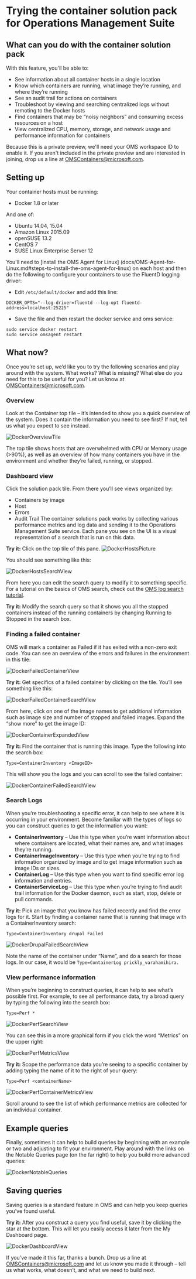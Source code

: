 # Trying the container solution pack for Operations Management Suite
## What can you do with the container solution pack
With this feature, you'll be able to:
* See information about all container hosts in a single location 
* Know which containers are running, what image they’re running, and where they’re running 
* See an audit trail for actions on containers 
* Troubleshoot by viewing and searching centralized logs without remoting to the Docker hosts  
* Find containers that may be “noisy neighbors” and consuming excess resources on a host 
* View centralized CPU, memory, storage, and network usage and performance information for containers 

Because this is a private preview, we'll need your OMS workspace ID to enable it. If you aren't included in the private preview and are interested in joining, drop us a line at OMSContainers@microsoft.com.

## Setting up
Your container hosts must be running:
* Docker 1.8 or later

And one of: 
* Ubuntu 14.04, 15.04
* Amazon Linux 2015.09
* openSUSE 13.2
* CentOS 7
* SUSE Linux Enterprise Server 12

You'll need to [install the OMS Agent for Linux] (docs/OMS-Agent-for-Linux.md#steps-to-install-the-oms-agent-for-linux) on each host and then do the following to configure your containers to use the FluentD logging driver:

 * Edit `/etc/default/docker` and add this line:
```
DOCKER_OPTS="--log-driver=fluentd --log-opt fluentd-address=localhost:25225"
```
 * Save the file and then restart the docker service and oms service:
```
sudo service docker restart
sudo service omsagent restart
```

## What now?
Once you’re set up, we’d like you to try the following scenarios and play around with the system. What works? What is missing? What else do you need for this to be useful for you? Let us know at OMSContainers@microsoft.com.

### Overview
Look at the Container top tile – it’s intended to show you a quick overview of the system. Does it contain the information you need to see first? If not, tell us what you expect to see instead.

![DockerOverviewTile](pictures/DockerPics/DockerOverviewTile.png?raw=true)

The top tile shows hosts that are overwhelmed with CPU or Memory usage (>90%), as well as an overview of how many containers you have in the environment and whether they’re failed, running, or stopped. 

### Dashboard view 
Click the solution pack tile. From there you’ll see views organized by: 
* Containers by image
* 	Host
*	Errors
*	Audit Trail
The container solutions pack works by collecting various performance metrics and log data and sending it to the Operations Management Suite service. Each pane you see on the UI is a visual representation of a search that is run on this data.

**Try it:** Click on the top tile of this pane.
 ![DockerHostsPicture](pictures/DockerPics/DockerContainerHosts.png?raw=true)
 
You should see something like this:

![DockerHostsSearchView](pictures/DockerPics/DockerContainerInventorySearch.png?raw=true)

From here you can edit the search query to modify it to something specific.  For a tutorial on the basics of OMS search, check out the [OMS log search tutorial](https://technet.microsoft.com/library/mt484120.aspx).

**Try it:** Modify the search query so that it shows you all the stopped containers instead of the running containers by changing Running to Stopped in the search box. 

### Finding a failed container
OMS will mark a container as Failed if it has exited with a non-zero exit code. You can see an overview of the errors and failures in the environment in this tile: 

![DockerFailedContainerView](pictures/DockerPics/DockerFailedContainerView.png?raw=true)

**Try it:** Get specifics of a failed container by clicking on the tile. You’ll see something like this: 
 
![DockerFailedContainerSearchView](pictures/DockerPics/DockerFailedContainerSearchView.png?raw=true)
 
From here, click on one of the image names to get additional information such as image size and number of stopped and failed images. Expand the “show more” to get the image ID: 
 
![DockerContainerExpandedView](pictures/DockerPics/DockerContainerExpandedView.png?raw=true)

**Try it:** Find the container that is running this image. Type the following into the search box:  
```
Type=ContainerInventory <ImageID>
```
This will show you the logs and you can scroll to see the failed container: 

![DockerContainerFailedSearchView](pictures/DockerPics/DockerContainerFailedSearchView.png?raw=true)
 
### Search Logs
When you’re troubleshooting a specific error, it can help to see where it is occurring in your environment. Become familiar with the types of logs so you can construct queries to get the information you want:

* **ContainerInventory** – Use this type when you’re want information about where containers are located, what their names are, and what images they’re running. 
* **ContainerImageInventory** – Use this type when you’re trying to find information organized by image and to get image information such as image IDs or sizes. 
* **ContainerLog** – Use this type when you want to find specific error log information and entries.
* **ContainerServiceLog** – Use this type when you’re trying to find audit trail information for the Docker daemon, such as start, stop, delete or pull commands.  

**Try it:** Pick an image that you know has failed recently and find the error logs for it. Start by finding a container name that is running that image with a ContainerInventory search: 

```
Type=ContainerInventory drupal Failed
```

![DockerDrupalFailedSearchView](pictures/DockerPics/DockerDrupalFailedSearchView.png?raw=true)

Note the name of the container under “Name”, and do a search for those logs. In our case, it would be `Type=ContainerLog prickly_varahamihira.`

### View performance information
When you’re beginning to construct queries, it can help to see what’s possible first. For example, to see all performance data, try a broad query by typing the following into the search box: 
```
Type=Perf *
```

![DockerPerfSearchView](pictures/DockerPics/DockerPerfSearchView.png?raw=true)

You can see this in a more graphical form if you click the word “Metrics” on the upper right:

![DockerPerfMetricsView](pictures/DockerPics/DockerPerfMetricsView.png?raw=true)

**Try it:** Scope the performance data you’re seeing to a specific container by adding typing the name of it to the right of your query:
```
Type=Perf <containerName> 
```

![DockerPerfContainerMetricsView](pictures/DockerPics/DockerPerfMetricsContainerView.png?raw=true)

Scroll around to see the list of which performance metrics are collected for an individual container. 

## Example queries
Finally, sometimes it can help to build queries by beginning with an example or two and adjusting to fit your environment. Play around with the links on the Notable Queries page (on the far right) to help you build more advanced queries: 

![DockerNotableQueries](pictures/DockerPics/DockerNotableQueries.png?raw=true)

## Saving queries
Saving queries is a standard feature in OMS and can help you keep queries you’ve found useful.  

**Try it:** After you construct a query you find useful, save it by clicking the star at the bottom. This will let you easily access it later from the My Dashboard page.

![DockerDashboardView](pictures/DockerPics/DockerDashboardView.png?raw=true)

If you’ve made it this far, thanks a bunch. Drop us a line at OMSContainers@microsoft.com and let us know you made it through – tell us what works, what doesn’t, and what we need to build next. 
